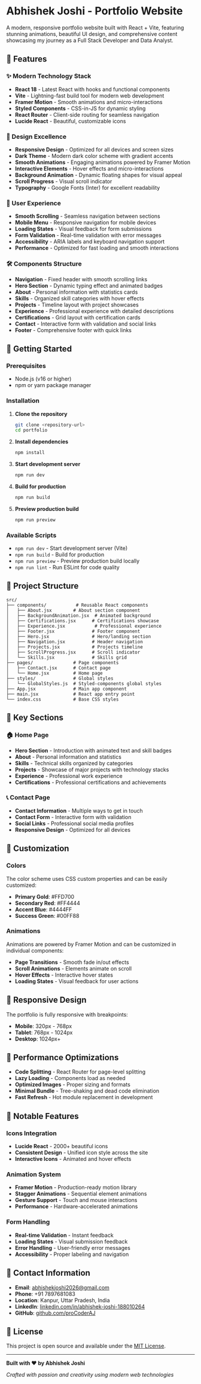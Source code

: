 # Abhishek Joshi - Portfolio Website

A modern, responsive portfolio website built with React + Vite, featuring stunning animations, beautiful UI design, and comprehensive content showcasing my journey as a Full Stack Developer and Data Analyst.

## 🚀 Features

### ✨ Modern Technology Stack
- **React 18** - Latest React with hooks and functional components
- **Vite** - Lightning-fast build tool for modern web development
- **Framer Motion** - Smooth animations and micro-interactions
- **Styled Components** - CSS-in-JS for dynamic styling
- **React Router** - Client-side routing for seamless navigation
- **Lucide React** - Beautiful, customizable icons

### 🎨 Design Excellence
- **Responsive Design** - Optimized for all devices and screen sizes
- **Dark Theme** - Modern dark color scheme with gradient accents
- **Smooth Animations** - Engaging animations powered by Framer Motion
- **Interactive Elements** - Hover effects and micro-interactions
- **Background Animation** - Dynamic floating shapes for visual appeal
- **Scroll Progress** - Visual scroll indicator
- **Typography** - Google Fonts (Inter) for excellent readability

### 📱 User Experience
- **Smooth Scrolling** - Seamless navigation between sections
- **Mobile Menu** - Responsive navigation for mobile devices
- **Loading States** - Visual feedback for form submissions
- **Form Validation** - Real-time validation with error messages
- **Accessibility** - ARIA labels and keyboard navigation support
- **Performance** - Optimized for fast loading and smooth interactions

### 🛠️ Components Structure
- **Navigation** - Fixed header with smooth scrolling links
- **Hero Section** - Dynamic typing effect and animated badges
- **About** - Personal information with statistics cards
- **Skills** - Organized skill categories with hover effects
- **Projects** - Timeline layout with project showcases
- **Experience** - Professional experience with detailed descriptions
- **Certifications** - Grid layout with certification cards
- **Contact** - Interactive form with validation and social links
- **Footer** - Comprehensive footer with quick links

## 🚀 Getting Started

### Prerequisites
- Node.js (v16 or higher)
- npm or yarn package manager

### Installation

1. **Clone the repository**
   ```bash
   git clone <repository-url>
   cd portfolio
   ```

2. **Install dependencies**
   ```bash
   npm install
   ```

3. **Start development server**
   ```bash
   npm run dev
   ```

4. **Build for production**
   ```bash
   npm run build
   ```

5. **Preview production build**
   ```bash
   npm run preview
   ```

### Available Scripts

- `npm run dev` - Start development server (Vite)
- `npm run build` - Build for production
- `npm run preview` - Preview production build locally
- `npm run lint` - Run ESLint for code quality

## 📁 Project Structure

```
src/
├── components/           # Reusable React components
│   ├── About.jsx        # About section component
│   ├── BackgroundAnimation.jsx  # Animated background
│   ├── Certifications.jsx      # Certifications showcase
│   ├── Experience.jsx           # Professional experience
│   ├── Footer.jsx              # Footer component
│   ├── Hero.jsx                # Hero/landing section
│   ├── Navigation.jsx          # Header navigation
│   ├── Projects.jsx            # Projects timeline
│   ├── ScrollProgress.jsx      # Scroll indicator
│   └── Skills.jsx              # Skills grid
├── pages/               # Page components
│   ├── Contact.jsx      # Contact page
│   └── Home.jsx         # Home page
├── styles/              # Global styles
│   └── GlobalStyles.js  # Styled-components global styles
├── App.jsx              # Main app component
├── main.jsx             # React app entry point
└── index.css            # Base CSS styles
```

## 🎯 Key Sections

### 🏠 Home Page
- **Hero Section** - Introduction with animated text and skill badges
- **About** - Personal information and statistics
- **Skills** - Technical skills organized by categories
- **Projects** - Showcase of major projects with technology stacks
- **Experience** - Professional work experience
- **Certifications** - Professional certifications and achievements

### 📞 Contact Page
- **Contact Information** - Multiple ways to get in touch
- **Contact Form** - Interactive form with validation
- **Social Links** - Professional social media profiles
- **Responsive Design** - Optimized for all devices

## 🎨 Customization

### Colors
The color scheme uses CSS custom properties and can be easily customized:
- **Primary Gold**: #FFD700
- **Secondary Red**: #FF4444
- **Accent Blue**: #4444FF
- **Success Green**: #00FF88

### Animations
Animations are powered by Framer Motion and can be customized in individual components:
- **Page Transitions** - Smooth fade in/out effects
- **Scroll Animations** - Elements animate on scroll
- **Hover Effects** - Interactive hover states
- **Loading States** - Visual feedback for user actions

## 📱 Responsive Design

The portfolio is fully responsive with breakpoints:
- **Mobile**: 320px - 768px
- **Tablet**: 768px - 1024px
- **Desktop**: 1024px+

## 🔧 Performance Optimizations

- **Code Splitting** - React Router for page-level splitting
- **Lazy Loading** - Components load as needed
- **Optimized Images** - Proper sizing and formats
- **Minimal Bundle** - Tree-shaking and dead code elimination
- **Fast Refresh** - Hot module replacement in development

## 🌟 Notable Features

### Icons Integration
- **Lucide React** - 2000+ beautiful icons
- **Consistent Design** - Unified icon style across the site
- **Interactive Icons** - Animated and hover effects

### Animation System
- **Framer Motion** - Production-ready motion library
- **Stagger Animations** - Sequential element animations
- **Gesture Support** - Touch and mouse interactions
- **Performance** - Hardware-accelerated animations

### Form Handling
- **Real-time Validation** - Instant feedback
- **Loading States** - Visual submission feedback
- **Error Handling** - User-friendly error messages
- **Accessibility** - Proper labeling and navigation

## 📧 Contact Information

- **Email**: abhishekjoshi2026@gmail.com
- **Phone**: +91 7897681083
- **Location**: Kanpur, Uttar Pradesh, India
- **LinkedIn**: [linkedin.com/in/abhishek-joshi-188010264](https://linkedin.com/in/abhishek-joshi-188010264)
- **GitHub**: [github.com/proCoderAJ](https://github.com/proCoderAJ)

## 📄 License

This project is open source and available under the [MIT License](LICENSE).

---

**Built with ❤️ by Abhishek Joshi**

*Crafted with passion and creativity using modern web technologies*